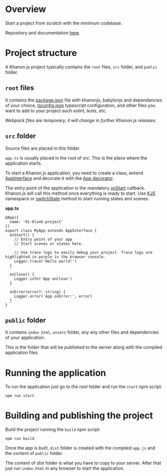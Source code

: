 # Overview
Start a project from scratch with the minimum codebase.

Repository and documentation [here](https://github.com/khanonjs/khanon.js-tutorials/tree/main/01-blank-project).

# Project structure

A Khanon.js project typically contains the `root` files, `src` folder, and `public` folder.

## `root` files

It contains the [package.json](https://docs.npmjs.com/cli/v11/configuring-npm/package-json) file with khanonjs, babylonjs and dependencies of your choice, [tsconfig.json](https://www.typescriptlang.org/docs/handbook/tsconfig-json.html) typescript configuration, and other files you want to add to your project such *eslint*, *tests*, etc.

*Webpack files are temporary, it will change in further Khanon.js releases.*

## `src` folder

Source files are placed in this folder.

`app.ts` is usually placed in the root of *src*. This is the place where the application starts.

To start a Khanon.js application, you need to create a class, extend [AppInterface](https://khanonjs.com/api-docs/classes/decorators_app.AppInterface.html) and decorate it with the [App decorator](https://khanonjs.com/api-docs/functions/decorators_app.App.html).

The entry point of the application is the mandatory [onStart](https://khanonjs.com/api-docs/classes/decorators_app.AppInterface.html#onStart) callback. Khanon.js will call this method once everything is ready to start. Use [KJS](https://khanonjs.com/api-docs/modules/kjs.KJS.html) namespace or [switchState](https://khanonjs.com/api-docs/classes/decorators_app.AppInterface.html#switchState) method to start running states and scenes.

**app.ts**
```
@App({
  name: '01-blank-project'
})
export class MyApp extends AppInterface {
  onStart() {
    // Entry point of your app
    // Start scenes or states here.

    // Use trace logs to easily debug your project. Trace logs are highlighted in purple in the browser console.
    Logger.trace('Hello world!')
  }

  onClose() {
    Logger.info('App onClose')
  }

  onError(error?: string) {
    Logger.error('App onError:', error)
  }
}
```

## `public` folder

It contains `index.html`, `assets` folder, any any other files and dependencies of your application.

This is the folder that will be published to the server along with the compiled application files.

# Running the application

To run the application just go to the *root* folder and run the `start` npm script:

`npm run start`

# Building and publishing the project

Build the project running the `build` npm script:

`npm run build`

Once the app is built, `dist` folder is created with the compiled `app.js` and the content of `public` folder.

The content of *dist* folder is what you have to copy to your server. After that just run `index.html` in any browser to start the application.